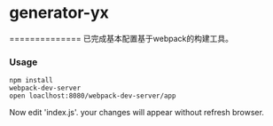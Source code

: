 # generator-yx
==============
已完成基本配置基于webpack的构建工具。

### Usage

```
npm install
webpack-dev-server 
open loaclhost:8080/webpack-dev-server/app
```

Now edit 'index.js'.
your changes will appear without refresh browser.
